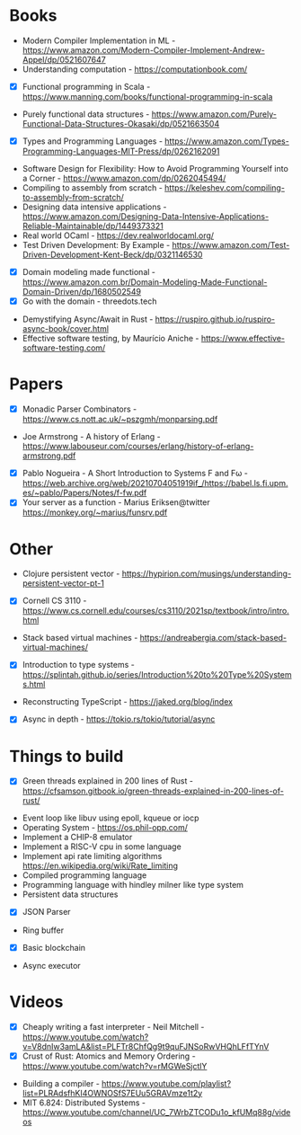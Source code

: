 # Books

- Modern Compiler Implementation in ML - https://www.amazon.com/Modern-Compiler-Implement-Andrew-Appel/dp/0521607647
- Understanding computation - https://computationbook.com/
- [x] Functional programming in Scala - https://www.manning.com/books/functional-programming-in-scala
- Purely functional data structures - https://www.amazon.com/Purely-Functional-Data-Structures-Okasaki/dp/0521663504
- [x] Types and Programming Languages - https://www.amazon.com/Types-Programming-Languages-MIT-Press/dp/0262162091
- Software Design for Flexibility: How to Avoid Programming Yourself into a Corner - https://www.amazon.com/dp/0262045494/
- Compiling to assembly from scratch - https://keleshev.com/compiling-to-assembly-from-scratch/
- Designing data intensive applications - https://www.amazon.com/Designing-Data-Intensive-Applications-Reliable-Maintainable/dp/1449373321
- Real world OCaml - https://dev.realworldocaml.org/
- Test Driven Development: By Example - https://www.amazon.com/Test-Driven-Development-Kent-Beck/dp/0321146530
- [x] Domain modeling made functional - https://www.amazon.com.br/Domain-Modeling-Made-Functional-Domain-Driven/dp/1680502549
- [x] Go with the domain - threedots.tech
- Demystifying Async/Await in Rust - https://ruspiro.github.io/ruspiro-async-book/cover.html
- Effective software testing, by Maurício Aniche - https://www.effective-software-testing.com/


# Papers

- [x] Monadic Parser Combinators - https://www.cs.nott.ac.uk/~pszgmh/monparsing.pdf
- Joe Armstrong - A history of Erlang - https://www.labouseur.com/courses/erlang/history-of-erlang-armstrong.pdf
- [x] Pablo Nogueira - A Short Introduction to Systems F and Fω - https://web.archive.org/web/20210704051919if_/https://babel.ls.fi.upm.es/~pablo/Papers/Notes/f-fw.pdf
- [x] Your server as a function - Marius Eriksen@twitter https://monkey.org/~marius/funsrv.pdf

# Other

- Clojure persistent vector - https://hypirion.com/musings/understanding-persistent-vector-pt-1
- [x] Cornell CS 3110 - https://www.cs.cornell.edu/courses/cs3110/2021sp/textbook/intro/intro.html
- Stack based virtual machines - https://andreabergia.com/stack-based-virtual-machines/
- [x] Introduction to type systems - https://splintah.github.io/series/Introduction%20to%20Type%20Systems.html
- Reconstructing TypeScript - https://jaked.org/blog/index
- [x] Async in depth - https://tokio.rs/tokio/tutorial/async

# Things to build

- [x] Green threads explained in 200 lines of Rust - https://cfsamson.gitbook.io/green-threads-explained-in-200-lines-of-rust/
- Event loop like libuv using epoll, kqueue or iocp
- Operating System - https://os.phil-opp.com/
- Implement a CHIP-8 emulator
- Implement a RISC-V cpu in some language
- Implement api rate limiting algorithms https://en.wikipedia.org/wiki/Rate_limiting
- Compiled programming language
- Programming language with hindley milner like type system
- Persistent data structures
- [x] JSON Parser
- Ring buffer
- [x] Basic blockchain
- Async executor

# Videos

- [x] Cheaply writing a fast interpreter - Neil Mitchell - https://www.youtube.com/watch?v=V8dnIw3amLA&list=PLFTr8ChfQg9t9quFJNSoRwVHQhLFfTYnV
- [x] Crust of Rust: Atomics and Memory Ordering - https://www.youtube.com/watch?v=rMGWeSjctlY
- Building a compiler - https://www.youtube.com/playlist?list=PLRAdsfhKI4OWNOSfS7EUu5GRAVmze1t2y
- MIT 6.824: Distributed Systems - https://www.youtube.com/channel/UC_7WrbZTCODu1o_kfUMq88g/videos
